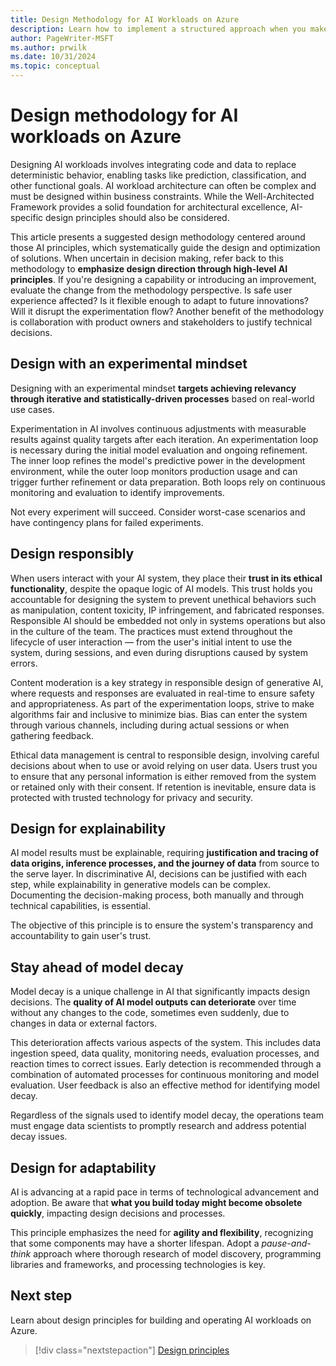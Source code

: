 ```yaml
---
title: Design Methodology for AI Workloads on Azure
description: Learn how to implement a structured approach when you make architectural design decisions for AI workloads on Azure.
author: PageWriter-MSFT
ms.author: prwilk
ms.date: 10/31/2024
ms.topic: conceptual
---
```


# Design methodology for AI workloads on Azure

Designing AI workloads involves integrating code and data to replace deterministic behavior, enabling tasks like prediction, classification, and other functional goals. AI workload architecture can often be complex and must be designed within business constraints. While the Well-Architected Framework provides a solid foundation for architectural excellence, AI-specific design principles should also be considered.

This article presents a suggested design methodology centered around those AI principles, which systematically guide the design and optimization of solutions. When uncertain in decision making, refer back to this methodology to **emphasize design direction through high-level AI principles**. If you're designing a capability or introducing an improvement, evaluate the change from the methodology perspective. Is safe user experience affected? Is it flexible enough to adapt to future innovations? Will it disrupt the experimentation flow? Another benefit of the methodology is collaboration with product owners and stakeholders to justify technical decisions.

## Design with an experimental mindset

Designing with an experimental mindset **targets achieving relevancy through iterative and statistically-driven processes** based on real-world use cases.

Experimentation in AI involves continuous adjustments with measurable results against quality targets after each iteration. An experimentation loop is necessary during the initial model evaluation and ongoing refinement. The inner loop refines the model's predictive power in the development environment, while the outer loop monitors production usage and can trigger further refinement or data preparation. Both loops rely on continuous monitoring and evaluation to identify improvements.

Not every experiment will succeed. Consider worst-case scenarios and have contingency plans for failed experiments.

## Design responsibly

When users interact with your AI system, they place their **trust in its ethical functionality**, despite the opaque logic of AI models. This trust holds you accountable for designing the system to prevent unethical behaviors such as manipulation, content toxicity, IP infringement, and fabricated responses. Responsible AI should be embedded not only in systems operations but also in the culture of the team. The practices must extend throughout the lifecycle of user interaction &#8212; from the user's initial intent to use the system, during sessions, and even during disruptions caused by system errors.

Content moderation is a key strategy in responsible design of generative AI, where requests and responses are evaluated in real-time to ensure safety and appropriateness. As part of the experimentation loops, strive to make algorithms fair and inclusive to minimize bias. Bias can enter the system through various channels, including during actual sessions or when gathering feedback.

Ethical data management is central to responsible design, involving careful decisions about when to use or avoid relying on user data. Users trust you to ensure that any personal information is either removed from the system or retained only with their consent. If retention is inevitable, ensure data is protected with trusted technology for privacy and security.

## Design for explainability

AI model results must be explainable, requiring **justification and tracing of data origins, inference processes, and the journey of data** from source to the serve layer. In discriminative AI, decisions can be justified with each step, while explainability in generative models can be complex. Documenting the decision-making process, both manually and through technical capabilities, is essential.

The objective of this principle is to ensure the system's transparency and accountability to gain user's trust.

## Stay ahead of model decay

Model decay is a unique challenge in AI that significantly impacts design decisions. The **quality of AI model outputs can deteriorate** over time without any changes to the code, sometimes even suddenly, due to changes in data or external factors.

This deterioration affects various aspects of the system. This includes data ingestion speed, data quality, monitoring needs, evaluation processes, and reaction times to correct issues. Early detection is recommended through a combination of automated processes for continuous monitoring and model evaluation. User feedback is also an effective method for identifying model decay.

Regardless of the signals used to identify model decay, the operations team must engage data scientists to promptly research and address potential decay issues.

## Design for adaptability

AI is advancing at a rapid pace in terms of technological advancement and adoption. Be aware that **what you build today might become obsolete quickly**, impacting design decisions and processes. 

This principle emphasizes the need for **agility and flexibility**, recognizing that some components may have a shorter lifespan. Adopt a *pause-and-think* approach where thorough research of model discovery, programming libraries and frameworks, and processing technologies is key. 

## Next step

Learn about design principles for building and operating AI workloads on Azure.

> [!div class="nextstepaction"]
> [Design principles](./design-principles.md)